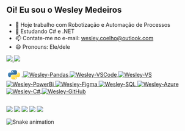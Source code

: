 ## Oi! Eu sou o Wesley Medeiros


- 🔭 Hoje trabalho com Robotização e Automação de Processos
- 🌱 Estudando C# e .NET
- 📫 Contate-me no e-mail: wesley.coelho@outlook.com
- 😄 Pronouns: Ele/dele

<div align="left">
  <a href="https://github.com/eiwesley">
  <img src="https://github-readme-stats.vercel.app/api?username=eiwesley&show_icons=true&theme=vue-dark&include_all_commits=true&count_private=true&rank_icon=github" />
  <img src="https://github-readme-stats.vercel.app/api/top-langs/?username=eiwesley&langs_count=7&layout=compact&theme=vue-dark" />
</div>

<div style="display: inline_block"><br>
  <!--<img align="center" alt="Wesley-HTML" height="30" width="40" src="https://raw.githubusercontent.com/devicons/devicon/master/icons/html5/html5-original.svg">--!>
  <!--<img align="center" alt="Wesley-CSS" height="30" width="40" src="https://raw.githubusercontent.com/devicons/devicon/master/icons/css3/css3-original.svg">--!>
  <img align="center" alt="Wesley-Python" height="30" width="40" src="https://raw.githubusercontent.com/devicons/devicon/master/icons/python/python-original.svg">
  <!--<img align="center" alt="Wesley-Django" height="30" width="40" src="https://cdn.jsdelivr.net/gh/devicons/devicon/icons/django/django-plain.svg">--!>
  <img align="center" alt="Wesley-Pandas" height="30" width="40" src="https://cdn.jsdelivr.net/gh/devicons/devicon/icons/pandas/pandas-original.svg">
  <img align="center" alt="Wesley-VSCode" height="30" width="40" src="https://cdn.jsdelivr.net/gh/devicons/devicon/icons/vscode/vscode-original.svg">
  <img align="center" alt="Wesley-VS" height="30" width="40" src="https://cdn.jsdelivr.net/gh/devicons/devicon/icons/visualstudio/visualstudio-plain.svg">
  <img align="center" alt="Wesley-PowerBi" height="30" width="40" src="https://upload.wikimedia.org/wikipedia/commons/thumb/c/cf/New_Power_BI_Logo.svg/630px-New_Power_BI_Logo.svg.png">
  <img align="center" alt="Wesley-Figma" height="30" width="40" src="https://cdn.jsdelivr.net/gh/devicons/devicon/icons/figma/figma-original.svg">
  <!--<img align="center" alt="Wesley-JS" height="30" width="40" src="https://cdn.jsdelivr.net/gh/devicons/devicon/icons/javascript/javascript-original.svg">--!>
  <img align="center" alt="Wesley-SQL" height="30" width="40" src="https://cdn.jsdelivr.net/gh/devicons/devicon/icons/microsoftsqlserver/microsoftsqlserver-plain.svg">
  <img align="center" alt="Wesley-Azure" height="30" width="40" src="https://cdn.jsdelivr.net/gh/devicons/devicon/icons/azure/azure-original.svg">
  <img align="center" alt="Wesley-C#" height="30" width="40" src="https://cdn.jsdelivr.net/gh/devicons/devicon/icons/csharp/csharp-original.svg">
  <img align="center" alt="Wesley-GitHub" height="30" width="40" src="https://cdn.jsdelivr.net/gh/devicons/devicon/icons/github/github-original.svg">

</div>

##

<div> 
  <a href="https://instagram.com/eiwmedeiros" target="_blank"><img src="https://img.shields.io/badge/-Instagram-%23E4405F?style=for-the-badge&logo=instagram&logoColor=white" target="_blank"></a>
 	<a href="https://www.twitch.tv/xwmedx" target="_blank"><img src="https://img.shields.io/badge/Twitch-9146FF?style=for-the-badge&logo=twitch&logoColor=white" target="_blank"></a>
 <a href="http://discordapp.com/users/xwmedx#6205" target="_blank"><img src="https://img.shields.io/badge/Discord-7289DA?style=for-the-badge&logo=discord&logoColor=white" target="_blank"></a> 
  <a href = "mailto:wesley.coelho@oulook.com"><img src="https://img.shields.io/badge/Microsoft_Outlook-0078D4?style=for-the-badge&logo=microsoft-outlook&logoColor=white" target="_blank"></a>
  <a href="https://www.linkedin.com/in/wesley-medeiros-740184120" target="_blank"><img src="https://img.shields.io/badge/-LinkedIn-%230077B5?style=for-the-badge&logo=linkedin&logoColor=white" target="_blank"></a> 
  
</div>

  ![Snake animation](https://github.com/eiwesley/eiwesley/blob/output/github-contribution-grid-snake.svg)
